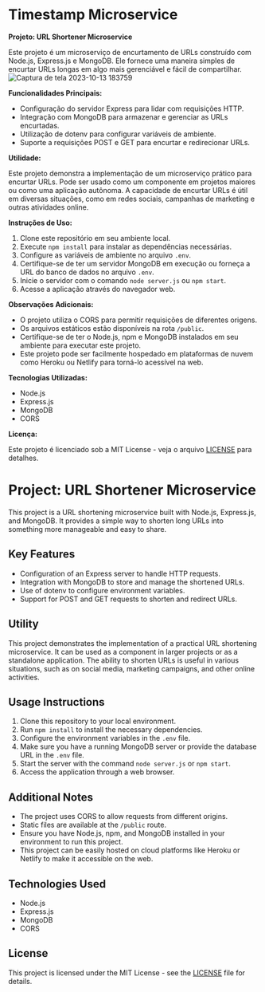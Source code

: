 # Timestamp Microservice

**Projeto: URL Shortener Microservice**

Este projeto é um microserviço de encurtamento de URLs construído com Node.js, Express.js e MongoDB. Ele fornece uma maneira simples de encurtar URLs longas em algo mais gerenciável e fácil de compartilhar.
![Captura de tela 2023-10-13 183759](https://github.com/victorbrigido/boilerplate-project-timestamp/assets/110338761/a87683b8-801c-4ccf-ab2e-d3a8f374a05d)


**Funcionalidades Principais:**

- Configuração do servidor Express para lidar com requisições HTTP.
- Integração com MongoDB para armazenar e gerenciar as URLs encurtadas.
- Utilização de dotenv para configurar variáveis de ambiente.
- Suporte a requisições POST e GET para encurtar e redirecionar URLs.

**Utilidade:**

Este projeto demonstra a implementação de um microserviço prático para encurtar URLs. Pode ser usado como um componente em projetos maiores ou como uma aplicação autônoma. A capacidade de encurtar URLs é útil em diversas situações, como em redes sociais, campanhas de marketing e outras atividades online.

**Instruções de Uso:**

1. Clone este repositório em seu ambiente local.
2. Execute `npm install` para instalar as dependências necessárias.
3. Configure as variáveis de ambiente no arquivo `.env`.
4. Certifique-se de ter um servidor MongoDB em execução ou forneça a URL do banco de dados no arquivo `.env`.
5. Inicie o servidor com o comando `node server.js` ou `npm start`.
6. Acesse a aplicação através do navegador web.

**Observações Adicionais:**

- O projeto utiliza o CORS para permitir requisições de diferentes origens.
- Os arquivos estáticos estão disponíveis na rota `/public`.
- Certifique-se de ter o Node.js, npm e MongoDB instalados em seu ambiente para executar este projeto.
- Este projeto pode ser facilmente hospedado em plataformas de nuvem como Heroku ou Netlify para torná-lo acessível na web.

**Tecnologias Utilizadas:**

- Node.js
- Express.js
- MongoDB
- CORS

**Licença:**

Este projeto é licenciado sob a MIT License - veja o arquivo [LICENSE](./LICENSE) para detalhes.



# Project: URL Shortener Microservice

This project is a URL shortening microservice built with Node.js, Express.js, and MongoDB. It provides a simple way to shorten long URLs into something more manageable and easy to share.

## Key Features

- Configuration of an Express server to handle HTTP requests.
- Integration with MongoDB to store and manage the shortened URLs.
- Use of dotenv to configure environment variables.
- Support for POST and GET requests to shorten and redirect URLs.

## Utility

This project demonstrates the implementation of a practical URL shortening microservice. It can be used as a component in larger projects or as a standalone application. The ability to shorten URLs is useful in various situations, such as on social media, marketing campaigns, and other online activities.

## Usage Instructions

1. Clone this repository to your local environment.
2. Run `npm install` to install the necessary dependencies.
3. Configure the environment variables in the `.env` file.
4. Make sure you have a running MongoDB server or provide the database URL in the `.env` file.
5. Start the server with the command `node server.js` or `npm start`.
6. Access the application through a web browser.

## Additional Notes

- The project uses CORS to allow requests from different origins.
- Static files are available at the `/public` route.
- Ensure you have Node.js, npm, and MongoDB installed in your environment to run this project.
- This project can be easily hosted on cloud platforms like Heroku or Netlify to make it accessible on the web.

## Technologies Used

- Node.js
- Express.js
- MongoDB
- CORS

## License

This project is licensed under the MIT License - see the [LICENSE](./LICENSE) file for details.

